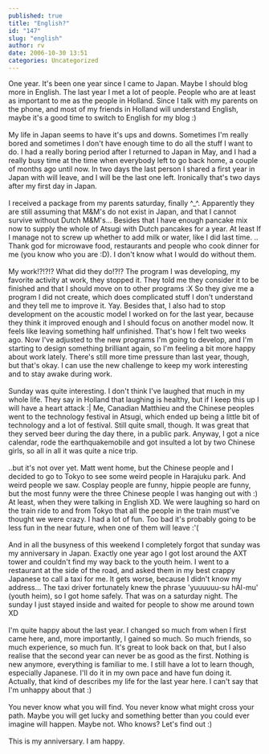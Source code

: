 ```yaml
---
published: true
title: "English?"
id: "147"
slug: "english"
author: rv
date: 2006-10-30 13:51
categories: Uncategorized
---
```

One year. It's been one year since I came to Japan. Maybe I should blog more in English. The last year I met a lot of people. People who are at least as important to me as the people in Holland. Since I talk with my parents on the phone, and most of my friends in Holland will understand English, maybe it's a good time to switch to English for my blog :)<br /><br />My life in Japan seems to have it's ups and downs. Sometimes I'm really bored and sometimes I don't have enough time to do all the stuff I want to do. I had a really boring period after I returned to Japan in May, and I had a really busy time at the time when everybody left to go back home, a couple of months ago until now. In two days the last person I shared a first year in Japan with will leave, and I will be the last one left. Ironically that's two days after my first day in Japan.<br /><br />I received a package from my parents saturday, finally ^_^. Apparently they are still assuming that M&amp;M's do not exist in Japan, and that I cannot survive without Dutch M&amp;M's... Besides that I have enough pancake mix now to supply the whole of Atsugi with Dutch pancakes for a year. At least If I manage not to screw up whether to add milk or water, like I did last time. .. Thank god for microwave food, restaurants and people who cook dinner for me (you know who you are :D). I don't know what I would do without them.<br /><br />My work!?!?!? What did they do!?!? The program I was developing, my favorite activity at work, they stopped it. They told me they consider it to be finished and that I should move on to other programs :X So they give me a program I did not create, which does complicated stuff I don't understand and they tell me to improve it. Yay. Besides that, I also had to stop development on the acoustic model I worked on for the last year, because they think it improved enough and I should focus on another model now. It feels like leaving something half  unfinished. That's how I felt two weeks ago. Now I've adjusted to the new programs I'm going to develop, and I'm starting to design something brilliant again, so I'm feeling a bit more happy about work lately. There's still more time pressure than last year, though, but that's okay. I can use the new challenge to keep my work interesting and to stay awake during work.<br /><br />Sunday was quite interesting. I don't think I've laughed that much in my whole life. They say in Holland that laughing is healthy, but if I keep this up I will have a heart attack :| Me, Canadian Matthieu and the Chinese peoples went to the technology festival in Atsugi, which ended up being a little bit of technology and a lot of festival. Still quite small, though. It was great that they served beer during the day there, in a public park. Anyway, I got a nice calendar, rode the earthquakemobile and got insulted a lot by two Chinese girls, so all in all it was quite a nice trip.<br /><br />..but it's not over yet. Matt went home, but the Chinese people and I decided to go to Tokyo to see some weird people in Harajuku park. And weird people we saw. Cosplay people are funny, hippie people are funny, but the most funny were the three Chinese people I was hanging out with :) At least, when they were talking in English XD. We were laughing so hard on the train ride to and from Tokyo that all the people in the train must've thought we were crazy. I had a lot of fun. Too bad it's probably going to be less fun in the near future, when one of them will leave :'(<br /><br />And in all the busyness of this weekend I completely forgot that sunday was my anniversary in Japan. Exactly one year ago I got lost around the AXT tower and couldn't find my way back to the youth heim. I went to a restaurant at the side of the road, and asked them in my best crappy Japanese to call a taxi for me. It gets worse, because I didn't know my address... The taxi driver fortunately knew the phrase 'yuuuuuu-su   hAI-mu' (youth heim), so I got home safely. That was on a saturday night. The sunday I just stayed inside and waited for people to show me around town XD<br /><br />I'm quite happy about the last year. I changed so much from when I first came here, and, more importantly, I gained so much. So much friends, so much experience, so much fun. It's great to look back on that, but I also realise that the second year can never be as good as the first. Nothing is new anymore, everything is familiar to me. I still have a lot to learn though, especially Japanese. I'll do it in my own pace and have fun doing it. Actually, that kind of describes my life for the last year here.  I can't say that I'm unhappy about that :)<br /><br />You never know what you will find. You never know what might cross your path. Maybe you will get lucky and something better than you could ever imagine will happen. Maybe not. Who knows? Let's find out :)<br /><br />This is my anniversary. I am happy.